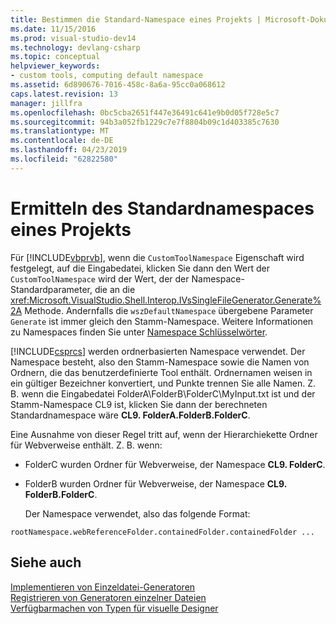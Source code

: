 ```yaml
---
title: Bestimmen die Standard-Namespace eines Projekts | Microsoft-Dokumentation
ms.date: 11/15/2016
ms.prod: visual-studio-dev14
ms.technology: devlang-csharp
ms.topic: conceptual
helpviewer_keywords:
- custom tools, computing default namespace
ms.assetid: 6d890676-7016-458c-8a6a-95cc0a068612
caps.latest.revision: 13
manager: jillfra
ms.openlocfilehash: 0bc5cba2651f447e36491c641e9b0d05f728e5c7
ms.sourcegitcommit: 94b3a052fb1229c7e7f8804b09c1d403385c7630
ms.translationtype: MT
ms.contentlocale: de-DE
ms.lasthandoff: 04/23/2019
ms.locfileid: "62822580"
---
```

# <a name="determining-the-default-namespace-of-a-project"></a>Ermitteln des Standardnamespaces eines Projekts
Für [!INCLUDE[vbprvb](../includes/vbprvb-md.md)], wenn die `CustomToolNamespace` Eigenschaft wird festgelegt, auf die Eingabedatei, klicken Sie dann den Wert der `CustomToolNamespace` wird der Wert, der der Namespace-Standardparameter, die an die <xref:Microsoft.VisualStudio.Shell.Interop.IVsSingleFileGenerator.Generate%2A> Methode. Andernfalls die `wszDefaultNamespace` übergebene Parameter `Generate` ist immer gleich den Stamm-Namespace. Weitere Informationen zu Namespaces finden Sie unter [Namespace Schlüsselwörter](http://msdn.microsoft.com/library/091a66eb-b10d-4f54-9102-5ac0d4bdb84b).  
  
 [!INCLUDE[csprcs](../includes/csprcs-md.md)] werden ordnerbasierten Namespace verwendet. Der Namespace besteht, also den Stamm-Namespace sowie die Namen von Ordnern, die das benutzerdefinierte Tool enthält. Ordnernamen weisen in ein gültiger Bezeichner konvertiert, und Punkte trennen Sie alle Namen. Z. B. wenn die Eingabedatei FolderA\FolderB\FolderC\MyInput.txt ist und der Stamm-Namespace CL9 ist, klicken Sie dann der berechneten Standardnamespace wäre **CL9. FolderA.FolderB.FolderC**.  
  
 Eine Ausnahme von dieser Regel tritt auf, wenn der Hierarchiekette Ordner für Webverweise enthält. Z. B. wenn:  
  
- FolderC wurden Ordner für Webverweise, der Namespace **CL9. FolderC**.  
  
- FolderB wurden Ordner für Webverweise, der Namespace **CL9. FolderB.FolderC**.  
  
  Der Namespace verwendet, also das folgende Format:  
  
```  
rootNamespace.webReferenceFolder.containedFolder.containedFolder ...  
```  
  
## <a name="see-also"></a>Siehe auch  
 [Implementieren von Einzeldatei-Generatoren](../extensibility/internals/implementing-single-file-generators.md)   
 [Registrieren von Generatoren einzelner Dateien](../extensibility/internals/registering-single-file-generators.md)   
 [Verfügbarmachen von Typen für visuelle Designer](../extensibility/internals/exposing-types-to-visual-designers.md)